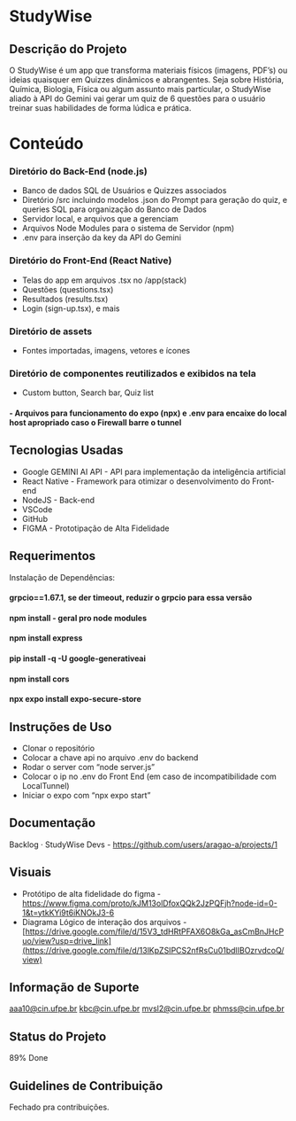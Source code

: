 # StudyWise
## Descrição do Projeto
O StudyWise é um app que transforma materiais físicos (imagens, PDF’s) ou ideias quaisquer em Quizzes dinâmicos e abrangentes.
Seja sobre História, Química, Biologia, Física ou algum assunto mais particular, o StudyWise aliado à API do Gemini vai gerar um quiz de 6 questões para o usuário treinar suas habilidades de forma lúdica e prática.

# Conteúdo
### Diretório do Back-End (node.js)
- Banco de dados SQL de Usuários e Quizzes associados
- Diretório /src incluindo modelos .json do Prompt para geração do quiz, e queries SQL para organização do Banco de Dados
- Servidor local, e arquivos que a gerenciam
- Arquivos Node Modules para o sistema de Servidor (npm)
- .env para inserção da key da API do Gemini
### Diretório do Front-End (React Native)
- Telas do app em arquivos .tsx no /app(stack) 
- Questões (questions.tsx)
- Resultados (results.tsx)
- Login (sign-up.tsx), e mais
### Diretório de assets
- Fontes importadas, imagens, vetores e ícones 
### Diretório de componentes reutilizados e exibidos na tela
- Custom button, Search bar, Quiz list
#### - Arquivos para funcionamento do expo (npx) e .env para encaixe do local host apropriado caso o Firewall barre o tunnel

## Tecnologias Usadas
- Google GEMINI AI API - API para implementação da inteligência
artificial
- React Native - Framework para otimizar o desenvolvimento do
Front-end
- NodeJS - Back-end
- VSCode
- GitHub
- FIGMA - Prototipação de Alta Fidelidade

## Requerimentos
Instalação de Dependências:
#### grpcio==1.67.1, se der timeout, reduzir o grpcio para essa versão
#### npm install - geral pro node modules
#### npm install express
#### pip install -q -U google-generativeai
#### npm install cors
#### npx expo install expo-secure-store

## Instruções de Uso
- Clonar o repositório
- Colocar a chave api no arquivo .env do backend
- Rodar o server com “node server.js”
- Colocar o ip no .env do Front End (em caso de incompatibilidade com LocalTunnel)
- Iniciar o expo com “npx expo start”

## Documentação
Backlog · StudyWise Devs - https://github.com/users/aragao-a/projects/1

## Visuais
- Protótipo de alta fidelidade do figma - https://www.figma.com/proto/kJM13olDfoxQQk2JzPQFjh?node-id=0-1&t=ytkKYi9t6iKNOkJ3-6
- Diagrama Lógico de interação dos arquivos - [https://drive.google.com/file/d/15V3_tdHRtPFAX6O8kGa_asCmBnJHcPuo/view?usp=drive_link](https://drive.google.com/file/d/13lKpZSIPCS2nfRsCu01bdlIBOzrvdcoQ/view)

## Informação de Suporte
aaa10@cin.ufpe.br
kbc@cin.ufpe.br
mvsl2@cin.ufpe.br
phmss@cin.ufpe.br

## Status do Projeto
89% Done

## Guidelines de Contribuição
Fechado pra contribuições.

